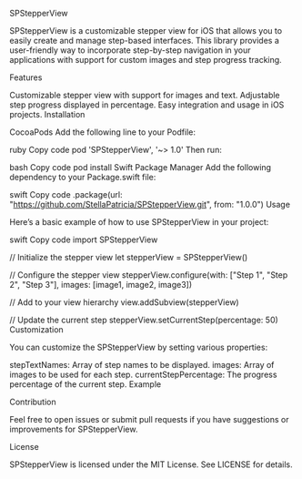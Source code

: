 SPStepperView

SPStepperView is a customizable stepper view for iOS that allows you to easily create and manage step-based interfaces. This library provides a user-friendly way to incorporate step-by-step navigation in your applications with support for custom images and step progress tracking.

Features

Customizable stepper view with support for images and text.
Adjustable step progress displayed in percentage.
Easy integration and usage in iOS projects.
Installation

CocoaPods
Add the following line to your Podfile:

ruby
Copy code
pod 'SPStepperView', '~> 1.0'
Then run:

bash
Copy code
pod install
Swift Package Manager
Add the following dependency to your Package.swift file:

swift
Copy code
.package(url: "https://github.com/StellaPatricia/SPStepperView.git", from: "1.0.0")
Usage

Here’s a basic example of how to use SPStepperView in your project:

swift
Copy code
import SPStepperView

// Initialize the stepper view
let stepperView = SPStepperView()

// Configure the stepper view
stepperView.configure(with: ["Step 1", "Step 2", "Step 3"], images: [image1, image2, image3])

// Add to your view hierarchy
view.addSubview(stepperView)

// Update the current step
stepperView.setCurrentStep(percentage: 50)
Customization

You can customize the SPStepperView by setting various properties:

stepTextNames: Array of step names to be displayed.
images: Array of images to be used for each step.
currentStepPercentage: The progress percentage of the current step.
Example

Contribution

Feel free to open issues or submit pull requests if you have suggestions or improvements for SPStepperView.

License

SPStepperView is licensed under the MIT License. See LICENSE for details.
